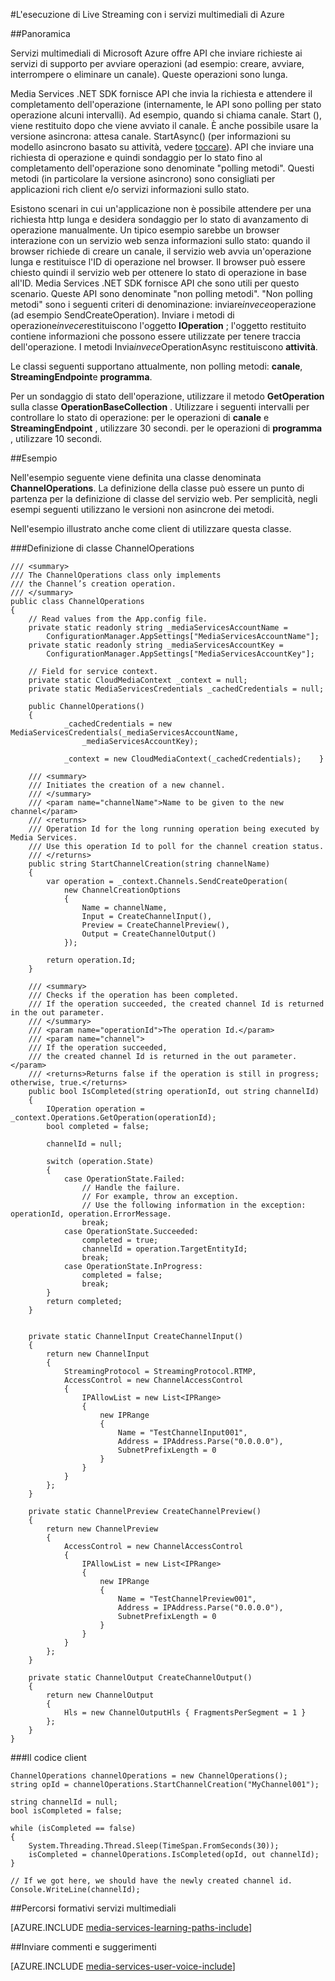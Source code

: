 <properties 
    pageTitle="Operazioni di lunga di polling | Microsoft Azure" 
    description="In questo argomento viene illustrato come sondaggio operazioni di lunga." 
    services="media-services" 
    documentationCenter="" 
    authors="juliako" 
    manager="erikre" 
    editor=""/>

<tags 
    ms.service="media-services" 
    ms.workload="media" 
    ms.tgt_pltfrm="na" 
    ms.devlang="na" 
    ms.topic="article" 
    ms.date="09/26/2016" 
    ms.author="juliako"/>


#<a name="delivering-live-streaming-with-azure-media-services"></a>L'esecuzione di Live Streaming con i servizi multimediali di Azure

##<a name="overview"></a>Panoramica

Servizi multimediali di Microsoft Azure offre API che inviare richieste ai servizi di supporto per avviare operazioni (ad esempio: creare, avviare, interrompere o eliminare un canale). Queste operazioni sono lunga.

Media Services .NET SDK fornisce API che invia la richiesta e attendere il completamento dell'operazione (internamente, le API sono polling per stato operazione alcuni intervalli). Ad esempio, quando si chiama canale. Start (), viene restituito dopo che viene avviato il canale. È anche possibile usare la versione asincrona: attesa canale. StartAsync() (per informazioni su modello asincrono basato su attività, vedere [toccare](https://msdn.microsoft.com/library/hh873175(v=vs.110).aspx)). API che inviare una richiesta di operazione e quindi sondaggio per lo stato fino al completamento dell'operazione sono denominate "polling metodi". Questi metodi (in particolare la versione asincrono) sono consigliati per applicazioni rich client e/o servizi informazioni sullo stato.

Esistono scenari in cui un'applicazione non è possibile attendere per una richiesta http lunga e desidera sondaggio per lo stato di avanzamento di operazione manualmente. Un tipico esempio sarebbe un browser interazione con un servizio web senza informazioni sullo stato: quando il browser richiede di creare un canale, il servizio web avvia un'operazione lunga e restituisce l'ID di operazione nel browser. Il browser può essere chiesto quindi il servizio web per ottenere lo stato di operazione in base all'ID. Media Services .NET SDK fornisce API che sono utili per questo scenario. Queste API sono denominate "non polling metodi".
"Non polling metodi" sono i seguenti criteri di denominazione: inviare*invece*operazione (ad esempio SendCreateOperation). Inviare i metodi di operazione*invece*restituiscono l'oggetto **IOperation** ; l'oggetto restituito contiene informazioni che possono essere utilizzate per tenere traccia dell'operazione. I metodi Invia*invece*OperationAsync restituiscono **attività<IOperation>**.

Le classi seguenti supportano attualmente, non polling metodi: **canale**, **StreamingEndpoint**e **programma**.

Per un sondaggio di stato dell'operazione, utilizzare il metodo **GetOperation** sulla classe **OperationBaseCollection** . Utilizzare i seguenti intervalli per controllare lo stato di operazione: per le operazioni di **canale** e **StreamingEndpoint** , utilizzare 30 secondi. per le operazioni di **programma** , utilizzare 10 secondi.


##<a name="example"></a>Esempio

Nell'esempio seguente viene definita una classe denominata **ChannelOperations**. La definizione della classe può essere un punto di partenza per la definizione di classe del servizio web. Per semplicità, negli esempi seguenti utilizzano le versioni non asincrone dei metodi.

Nell'esempio illustrato anche come client di utilizzare questa classe.

###<a name="channeloperations-class-definition"></a>Definizione di classe ChannelOperations

    /// <summary> 
    /// The ChannelOperations class only implements 
    /// the Channel’s creation operation. 
    /// </summary> 
    public class ChannelOperations
    {
        // Read values from the App.config file.
        private static readonly string _mediaServicesAccountName =
            ConfigurationManager.AppSettings["MediaServicesAccountName"];
        private static readonly string _mediaServicesAccountKey =
            ConfigurationManager.AppSettings["MediaServicesAccountKey"];
    
        // Field for service context.
        private static CloudMediaContext _context = null;
        private static MediaServicesCredentials _cachedCredentials = null;
    
        public ChannelOperations()
        {
                _cachedCredentials = new MediaServicesCredentials(_mediaServicesAccountName,
                    _mediaServicesAccountKey);
    
                _context = new CloudMediaContext(_cachedCredentials);    }
    
        /// <summary>  
        /// Initiates the creation of a new channel.  
        /// </summary>  
        /// <param name="channelName">Name to be given to the new channel</param>  
        /// <returns>  
        /// Operation Id for the long running operation being executed by Media Services. 
        /// Use this operation Id to poll for the channel creation status. 
        /// </returns> 
        public string StartChannelCreation(string channelName)
        {
            var operation = _context.Channels.SendCreateOperation(
                new ChannelCreationOptions
                {
                    Name = channelName,
                    Input = CreateChannelInput(),
                    Preview = CreateChannelPreview(),
                    Output = CreateChannelOutput()
                });
    
            return operation.Id;
        }
    
        /// <summary> 
        /// Checks if the operation has been completed. 
        /// If the operation succeeded, the created channel Id is returned in the out parameter.
        /// </summary> 
        /// <param name="operationId">The operation Id.</param> 
        /// <param name="channel">
        /// If the operation succeeded, 
        /// the created channel Id is returned in the out parameter.</param>
        /// <returns>Returns false if the operation is still in progress; otherwise, true.</returns> 
        public bool IsCompleted(string operationId, out string channelId)
        {
            IOperation operation = _context.Operations.GetOperation(operationId);
            bool completed = false;
    
            channelId = null;
    
            switch (operation.State)
            {
                case OperationState.Failed:
                    // Handle the failure. 
                    // For example, throw an exception. 
                    // Use the following information in the exception: operationId, operation.ErrorMessage.
                    break;
                case OperationState.Succeeded:
                    completed = true;
                    channelId = operation.TargetEntityId;
                    break;
                case OperationState.InProgress:
                    completed = false;
                    break;
            }
            return completed;
        }
    
    
        private static ChannelInput CreateChannelInput()
        {
            return new ChannelInput
            {
                StreamingProtocol = StreamingProtocol.RTMP,
                AccessControl = new ChannelAccessControl
                {
                    IPAllowList = new List<IPRange>
                    {
                        new IPRange
                        {
                            Name = "TestChannelInput001",
                            Address = IPAddress.Parse("0.0.0.0"),
                            SubnetPrefixLength = 0
                        }
                    }
                }
            };
        }
    
        private static ChannelPreview CreateChannelPreview()
        {
            return new ChannelPreview
            {
                AccessControl = new ChannelAccessControl
                {
                    IPAllowList = new List<IPRange>
                    {
                        new IPRange
                        {
                            Name = "TestChannelPreview001",
                            Address = IPAddress.Parse("0.0.0.0"),
                            SubnetPrefixLength = 0
                        }
                    }
                }
            };
        }
    
        private static ChannelOutput CreateChannelOutput()
        {
            return new ChannelOutput
            {
                Hls = new ChannelOutputHls { FragmentsPerSegment = 1 }
            };
        }
    }

###<a name="the-client-code"></a>Il codice client

    ChannelOperations channelOperations = new ChannelOperations();
    string opId = channelOperations.StartChannelCreation("MyChannel001");
    
    string channelId = null;
    bool isCompleted = false;
    
    while (isCompleted == false)
    {
        System.Threading.Thread.Sleep(TimeSpan.FromSeconds(30));
        isCompleted = channelOperations.IsCompleted(opId, out channelId);
    }
    
    // If we got here, we should have the newly created channel id.
    Console.WriteLine(channelId);
 


##<a name="media-services-learning-paths"></a>Percorsi formativi servizi multimediali

[AZURE.INCLUDE [media-services-learning-paths-include](../../includes/media-services-learning-paths-include.md)]

##<a name="provide-feedback"></a>Inviare commenti e suggerimenti

[AZURE.INCLUDE [media-services-user-voice-include](../../includes/media-services-user-voice-include.md)]
